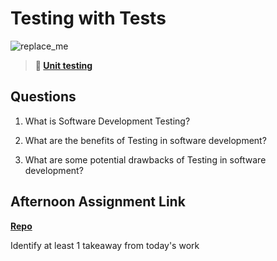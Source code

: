 # Testing with Tests

![replace_me](https://codeworks.blob.core.windows.net/public/assets/img/illustrations/placeholder.svg)

> **📖 [Unit testing](https://codeworksacademy.com/fs-student-guide/resources/wk8-9/03-Unit-Testing)**

## Questions

1. What is Software Development Testing?



2. What are the benefits of Testing in software development?



3. What are some potential drawbacks of Testing in software development?



## Afternoon Assignment Link

**[Repo](https://github.com/chris-hildebrandt/<ASSIGNMENT_REPO>)**

Identify at least 1 takeaway from today's work
